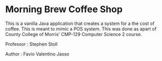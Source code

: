 <h1>Morning Brew Coffee Shop</h1>

This is a vanilla Java application that creates a system for a the cost of coffee. This is meant to mimic a POS system. This was done as apart of County College of Morris' CMP-129 Computer Science 2 course.

Professor : Stephen Stoll

Author : Favio Valentino Jasso 
